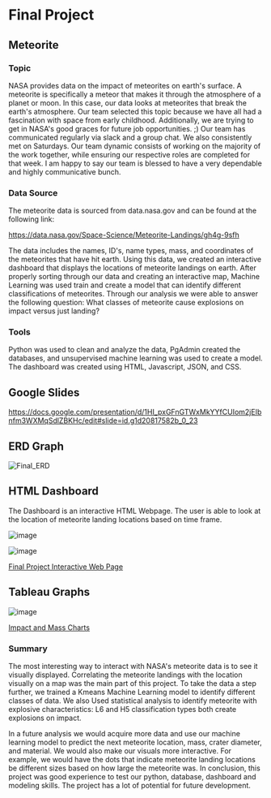 # Final Project
## Meteorite
### Topic 
NASA provides data on the impact of meteorites on earth's surface. A meteorite is specifically a meteor that makes it through the atmosphere of a planet or moon. In this case, our data looks at meteorites that break the earth's atmosphere. Our team selected this topic because we have all had a fascination with space from early childhood. Additionally, we are trying to get in NASA's good graces for future job opportunities. ;)
Our team has communicated regularly via slack and a group chat. We also consistently met on Saturdays. Our team dynamic consists of working on the majority of the work together, while ensuring our respective roles are completed for that week. I am happy to say our team is blessed to have a very dependable and highly communicative bunch.

### Data Source 

The meteorite data is sourced from data.nasa.gov and can be found at the following link: 

https://data.nasa.gov/Space-Science/Meteorite-Landings/gh4g-9sfh

The data includes the names, ID's, name types, mass, and coordinates of the meteorites that have hit earth. Using this data, we created an interactive dashboard that displays the locations of meteorite landings on earth. After properly sorting through our data and creating an interactive map, Machine Learning was used train and create a model that can identify different classifications of meteorites. Through our analysis we were able to answer the following question: What classes of meteorite cause explosions on impact versus just landing?

### Tools 

Python was used to clean and analyze the data, PgAdmin created the databases, and unsupervised machine learning was used to create a model. The dashboard was created using HTML, Javascript, JSON, and CSS.

## Google Slides
https://docs.google.com/presentation/d/1HI_pxGFnGTWxMkYYfCUIom2jEIbnfm3WXMqSdlZBKHc/edit#slide=id.g1d20817582b_0_23

## ERD Graph
![Final_ERD](https://user-images.githubusercontent.com/111028230/211974218-84185b2d-2c64-4a99-a15f-3ec992160871.PNG)

## HTML Dashboard
The Dashboard is an interactive HTML Webpage. The user is able to look at the location of meteorite landing locations based on time frame. 

![image](https://user-images.githubusercontent.com/111031608/214206757-dfe55e49-f87f-4e98-9e16-69564eff5ae5.png)

![image](https://user-images.githubusercontent.com/111031608/214206804-fdcb6aac-c5e7-49f3-966a-6aac40d909eb.png)

[Final Project Interactive Web Page](https://samuel-pacheco.github.io/Fallen_Sky.github.io/)

## Tableau Graphs
![image](https://user-images.githubusercontent.com/53358476/214455089-7d76af25-80cf-4933-aef6-2b79e4c35f90.png)

[Impact and Mass Charts](https://public.tableau.com/shared/4H2PGM5WN?:display_count=n&:origin=viz_share_link)

### Summary 

The most interesting way to interact with NASA's meteorite data is to see it visually displayed. Correlating the meteorite landings with the location visually on a map was the main part of this project. To take the data a step further, we trained a Kmeans Machine Learning model to identify different classes of data. We also Used statistical analysis to identify meteorite with explosive characteristics: L6 and H5 classification types both create explosions on impact. 

In a future analysis we would acquire more data and use our machine learning model to predict the next meteorite location, mass, crater diameter, and material. We would also make our visuals more interactive. For example, we would have the dots that indicate meteorite landing locations be different sizes based on how large the meteorite was. In conclusion, this project was good experience to test our python, database, dashboard and modeling skills. The project has a lot of potential for future development. 
